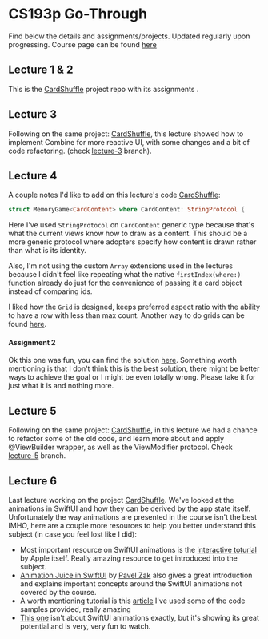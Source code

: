 # CS193p Go-Through

Find below the details and assignments/projects. Updated regularly upon progressing. Course page can be found [here](https://cs193p.sites.stanford.edu/)

## Lecture 1 & 2

This is the [CardShuffle](https://github.com/ATahhan/CardShuffle) project repo with its assignments .

## Lecture 3

Following on the same project: [CardShuffle](https://github.com/ATahhan/CardShuffle), this lecture showed how to implement Combine for more reactive UI, with some changes and a bit of code refactoring. (check [lecture-3](https://github.com/ATahhan/CardShuffle/tree/lecture-3) branch).

## Lecture 4

A couple notes I'd like to add on this lecture's code [CardShuffle](https://github.com/ATahhan/CardShuffle):

```swift
struct MemoryGame<CardContent> where CardContent: StringProtocol {
```
Here I've used `StringProtocol` on `CardContent` generic type because that's what the current views know how to draw as a content. This should be a more generic protocol where adopters specify how content is drawn rather than what is its identity.

Also, I'm not using the custom `Array` extensions used in the lectures because I didn't feel like repeating what the native `firstIndex(where:)` function already do just for the convenience of passing it a card object instead of comparing ids.

I liked how the `Grid` is designed, keeps preferred aspect ratio with the ability to have a row with less than max count. Another way to do grids can be found [here](https://www.hackingwithswift.com/quick-start/swiftui/how-to-position-views-in-a-grid).
#### Assignment 2
Ok this one was fun, you can find the solution [here](https://github.com/ATahhan/CardShuffle/tree/assignment-2). Something worth mentioning is that I don't think this is the best solution, there might be better ways to achieve the goal or I might be even totally wrong. Please take it for just what it is and nothing more.

## Lecture 5

Following on the same project: [CardShuffle](https://github.com/ATahhan/CardShuffle), in this lecture we had a chance to refactor some of the old code, and learn more about and apply @ViewBuilder wrapper, as well as the ViewModifier protocol. Check [lecture-5](https://github.com/ATahhan/CardShuffle/tree/lecture-5) branch.

## Lecture 6

Last lecture working on the project [CardShuffle](https://github.com/ATahhan/CardShuffle). We've looked at the animations in SwiftUI and how they can be derived by the app state itself. Unfortunately the way animations are presented in the course isn't the best IMHO, here are a couple more resources to help you better understand this subject (in case you feel lost like I did):
- Most important resource on SwiftUI animations is the [interactive toturial](https://developer.apple.com/tutorials/swiftui/animating-views-and-transitions) by Apple itself. Really amazing resource to get introduced into the subject.
- [Animation Juice in SwiftUI](https://www.dotconferences.com/2020/02/pavel-zak-animation-juice-in-swiftui) by [Pavel Zak](https://twitter.com/myridiphis) also gives a great introduction and explains important concepts around the SwiftUI animations not covered by the course.
- A worth mentioning tutorial is this [article](https://www.answertopia.com/swiftui/swiftui-animation-and-transitions/) I've used some of the code samples provided, really amazing
- [This one](https://www.dotconferences.com/2020/02/tobias-due-munk-prototyping-custom-ui-in-swiftui) isn't about SwiftUI animations exactly, but it's showing its great potential and is very, very fun to watch.
